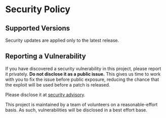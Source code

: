 # Security Policy

## Supported Versions

Security updates are applied only to the latest release.

## Reporting a Vulnerability

If you have discovered a security vulnerability in this project, please report it privately. **Do not disclose it as a public issue.** This gives us time to work with you to fix the issue before public exposure, reducing the chance that the exploit will be used before a patch is released.

Please disclose it at [security advisory](https://github.com/HDFGroup/hdf5/security/advisories/new).

This project is maintained by a team of volunteers on a reasonable-effort basis. As such, vulnerabilities will be disclosed in a best effort base.
